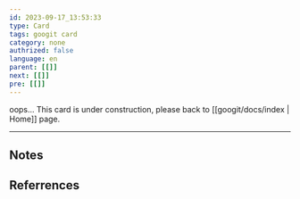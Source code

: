 ```yaml
---
id: 2023-09-17_13:53:33
type: Card
tags: googit card
category: none
authrized: false
language: en
parent: [[]]
next: [[]]
pre: [[]]
---
```



oops... This card is under construction, please back to [[googit/docs/index | Home]] page.

---

## Notes

## Referrences